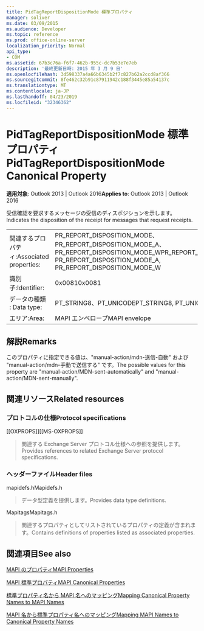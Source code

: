 ```yaml
---
title: PidTagReportDispositionMode 標準プロパティ
manager: soliver
ms.date: 03/09/2015
ms.audience: Developer
ms.topic: reference
ms.prod: office-online-server
localization_priority: Normal
api_type:
- COM
ms.assetid: 67b3c76a-f6f7-462b-955c-dc7b53e7e7eb
description: '最終更新日時: 2015 年 3 月 9 日'
ms.openlocfilehash: 3d598337a4a66b6345b2f7c827b62a2ccd8af366
ms.sourcegitcommit: 8fe462c32b91c87911942c188f3445e85a54137c
ms.translationtype: MT
ms.contentlocale: ja-JP
ms.lasthandoff: 04/23/2019
ms.locfileid: "32346362"
---
```

# <a name="pidtagreportdispositionmode-canonical-property"></a><span data-ttu-id="1b884-103">PidTagReportDispositionMode 標準プロパティ</span><span class="sxs-lookup"><span data-stu-id="1b884-103">PidTagReportDispositionMode Canonical Property</span></span>

  
  
<span data-ttu-id="1b884-104">**適用対象**: Outlook 2013 | Outlook 2016</span><span class="sxs-lookup"><span data-stu-id="1b884-104">**Applies to**: Outlook 2013 | Outlook 2016</span></span> 
  
<span data-ttu-id="1b884-105">受信確認を要求するメッセージの受信のディスポジションを示します。</span><span class="sxs-lookup"><span data-stu-id="1b884-105">Indicates the disposition of the receipt for messages that request receipts.</span></span> 
  
|||
|:-----|:-----|
|<span data-ttu-id="1b884-106">関連するプロパティ:</span><span class="sxs-lookup"><span data-stu-id="1b884-106">Associated properties:</span></span>  <br/> |<span data-ttu-id="1b884-107">PR_REPORT_DISPOSITION_MODE、PR_REPORT_DISPOSITION_MODE_A、PR_REPORT_DISPOSITION_MODE_W</span><span class="sxs-lookup"><span data-stu-id="1b884-107">PR_REPORT_DISPOSITION_MODE, PR_REPORT_DISPOSITION_MODE_A, PR_REPORT_DISPOSITION_MODE_W</span></span>  <br/> |
|<span data-ttu-id="1b884-108">識別子:</span><span class="sxs-lookup"><span data-stu-id="1b884-108">Identifier:</span></span>  <br/> |<span data-ttu-id="1b884-109">0x0081</span><span class="sxs-lookup"><span data-stu-id="1b884-109">0x0081</span></span>  <br/> |
|<span data-ttu-id="1b884-110">データの種類 : </span><span class="sxs-lookup"><span data-stu-id="1b884-110">Data type:</span></span>  <br/> |<span data-ttu-id="1b884-111">PT_STRING8、PT_UNICODE</span><span class="sxs-lookup"><span data-stu-id="1b884-111">PT_STRING8, PT_UNICODE</span></span>  <br/> |
|<span data-ttu-id="1b884-112">エリア:</span><span class="sxs-lookup"><span data-stu-id="1b884-112">Area:</span></span>  <br/> |<span data-ttu-id="1b884-113">MAPI エンベロープ</span><span class="sxs-lookup"><span data-stu-id="1b884-113">MAPI envelope</span></span>  <br/> |
   
## <a name="remarks"></a><span data-ttu-id="1b884-114">解説</span><span class="sxs-lookup"><span data-stu-id="1b884-114">Remarks</span></span>

<span data-ttu-id="1b884-115">このプロパティに指定できる値は、"manual-action/mdn-送信-自動" および "manual-action/mdn-手動で送信する" です。</span><span class="sxs-lookup"><span data-stu-id="1b884-115">The possible values for this property are "manual-action/MDN-sent-automatically" and "manual-action/MDN-sent-manually".</span></span>
  
## <a name="related-resources"></a><span data-ttu-id="1b884-116">関連リソース</span><span class="sxs-lookup"><span data-stu-id="1b884-116">Related resources</span></span>

### <a name="protocol-specifications"></a><span data-ttu-id="1b884-117">プロトコルの仕様</span><span class="sxs-lookup"><span data-stu-id="1b884-117">Protocol specifications</span></span>

<span data-ttu-id="1b884-118">[[OXPROPS]]</span><span class="sxs-lookup"><span data-stu-id="1b884-118">[[MS-OXPROPS]]</span></span> 
  
> <span data-ttu-id="1b884-119">関連する Exchange Server プロトコル仕様への参照を提供します。</span><span class="sxs-lookup"><span data-stu-id="1b884-119">Provides references to related Exchange Server protocol specifications.</span></span>
    
### <a name="header-files"></a><span data-ttu-id="1b884-120">ヘッダーファイル</span><span class="sxs-lookup"><span data-stu-id="1b884-120">Header files</span></span>

<span data-ttu-id="1b884-121">mapidefs.h</span><span class="sxs-lookup"><span data-stu-id="1b884-121">Mapidefs.h</span></span>
  
> <span data-ttu-id="1b884-122">データ型定義を提供します。</span><span class="sxs-lookup"><span data-stu-id="1b884-122">Provides data type definitions.</span></span>
    
<span data-ttu-id="1b884-123">Mapitags</span><span class="sxs-lookup"><span data-stu-id="1b884-123">Mapitags.h</span></span>
  
> <span data-ttu-id="1b884-124">関連するプロパティとしてリストされているプロパティの定義が含まれます。</span><span class="sxs-lookup"><span data-stu-id="1b884-124">Contains definitions of properties listed as associated properties.</span></span>
    
## <a name="see-also"></a><span data-ttu-id="1b884-125">関連項目</span><span class="sxs-lookup"><span data-stu-id="1b884-125">See also</span></span>



[<span data-ttu-id="1b884-126">MAPI のプロパティ</span><span class="sxs-lookup"><span data-stu-id="1b884-126">MAPI Properties</span></span>](mapi-properties.md)
  
[<span data-ttu-id="1b884-127">MAPI 標準プロパティ</span><span class="sxs-lookup"><span data-stu-id="1b884-127">MAPI Canonical Properties</span></span>](mapi-canonical-properties.md)
  
[<span data-ttu-id="1b884-128">標準プロパティ名から MAPI 名へのマッピング</span><span class="sxs-lookup"><span data-stu-id="1b884-128">Mapping Canonical Property Names to MAPI Names</span></span>](mapping-canonical-property-names-to-mapi-names.md)
  
[<span data-ttu-id="1b884-129">MAPI 名から標準プロパティ名へのマッピング</span><span class="sxs-lookup"><span data-stu-id="1b884-129">Mapping MAPI Names to Canonical Property Names</span></span>](mapping-mapi-names-to-canonical-property-names.md)

